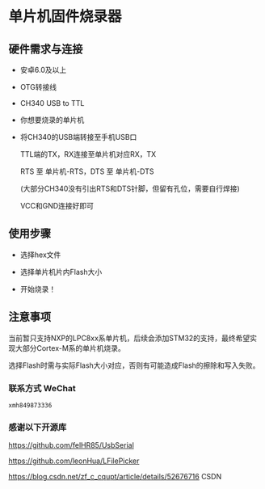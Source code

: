 # 单片机固件烧录器

## 硬件需求与连接

  - 安卓6.0及以上
  
  - OTG转接线
  
  - CH340 USB to TTL
  
  - 你想要烧录的单片机
  
  - 将CH340的USB端转接至手机USB口
  
    TTL端的TX，RX连接至单片机对应RX，TX
  
    RTS 至 单片机-RTS，DTS 至 单片机-DTS
    
    (大部分CH340没有引出RTS和DTS针脚，但留有孔位，需要自行焊接)
    
    VCC和GND连接好即可
  
## 使用步骤

  - 选择hex文件
  
  - 选择单片机片内Flash大小
  
  - 开始烧录！
  
  
## 注意事项
  
  当前暂只支持NXP的LPC8xx系单片机，后续会添加STM32的支持，最终希望实现大部分Cortex-M系的单片机烧录。
  
  选择Flash时需与实际Flash大小对应，否则有可能造成Flash的擦除和写入失败。
  
  
  
### 联系方式 WeChat 
    xmh849873336
    
    
### 感谢以下开源库

https://github.com/felHR85/UsbSerial

https://github.com/leonHua/LFilePicker

https://blog.csdn.net/zf_c_cqupt/article/details/52676716 CSDN
